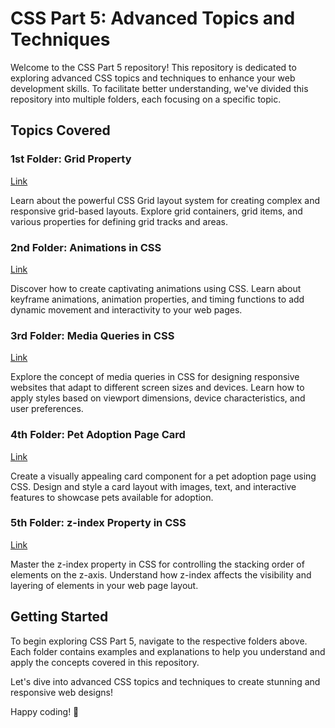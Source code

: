 # CSS Part 5: Advanced Topics and Techniques

Welcome to the CSS Part 5 repository! This repository is dedicated to exploring advanced CSS topics and techniques to enhance your web development skills. To facilitate better understanding, we've divided this repository into multiple folders, each focusing on a specific topic.

## Topics Covered

### 1st Folder: Grid Property
[Link](https://github.com/sanket-aher/Learning-CSS/tree/main/CSS-Part6/Grid)

Learn about the powerful CSS Grid layout system for creating complex and responsive grid-based layouts. Explore grid containers, grid items, and various properties for defining grid tracks and areas.

### 2nd Folder: Animations in CSS
[Link](https://github.com/sanket-aher/Learning-CSS/tree/main/CSS-Part6/Animation)

Discover how to create captivating animations using CSS. Learn about keyframe animations, animation properties, and timing functions to add dynamic movement and interactivity to your web pages.

### 3rd Folder: Media Queries in CSS
[Link](https://github.com/sanket-aher/Learning-CSS/tree/main/CSS-Part6/Media%20Queries)

Explore the concept of media queries in CSS for designing responsive websites that adapt to different screen sizes and devices. Learn how to apply styles based on viewport dimensions, device characteristics, and user preferences.

### 4th Folder: Pet Adoption Page Card
[Link](https://github.com/sanket-aher/Learning-CSS/tree/main/CSS-Part6/Pet%20Adoption%20Page)

Create a visually appealing card component for a pet adoption page using CSS. Design and style a card layout with images, text, and interactive features to showcase pets available for adoption.

### 5th Folder: z-index Property in CSS
[Link](https://github.com/sanket-aher/Learning-CSS/tree/main/CSS-Part6/Z-Index)

Master the z-index property in CSS for controlling the stacking order of elements on the z-axis. Understand how z-index affects the visibility and layering of elements in your web page layout.

## Getting Started

To begin exploring CSS Part 5, navigate to the respective folders above. Each folder contains examples and explanations to help you understand and apply the concepts covered in this repository.

Let's dive into advanced CSS topics and techniques to create stunning and responsive web designs!

Happy coding! 🚀